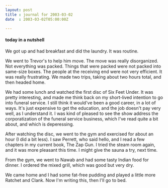 ```yaml
---
layout: post
title : journal for 2003-03-02
date  : 2003-03-02T05:00:00Z

---
```

<h4>today in a nutshell</h4>We got up and had breakfast and did the laundry.  It was routine.

We went to Trevor's to help him move.  The move was really disorganized.  Not everything was packed.  Things that were packed were not packed into same-size boxes.  The people at the receiving end were not very efficient.  It was really frustrating.  We made two trips, taking about two hours total, and then headed home.

We had some lunch and watched the first disc of Six Feet Under.  It was pretty interesting, and made me think back on my short-lived intention to go into funeral service.  I still think it would've been a good career, in a lot of ways.  It's just expensive to get the education, and the job doesn't pay very well, as I understand it.  I was kind of pleased to see the show address the corporatization of the funeral service business, which I've read quite a bit about, and which is deperessing.

After watching the disc, we went to the gym and exercised for about an hour (I did a bit less).  I saw Perrett, who said hello, and I read a few chapters in my current book, The Zap Gun.  I tried the steam room again, and it was more pleasant this time.  I might give the sauna a try, next time.

From the gym, we went to Nawab and had some tasty Indian food for dinner.  I ordered the mixed grill, which was good but very dry.

We came home and I had some fat-free pudding and played a little more Ratchet and Clank.  Now I'm writing this, then I'll go to bed.

